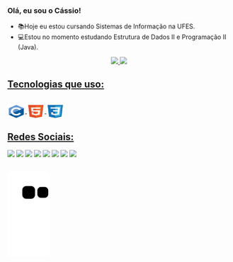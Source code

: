 ### Olá, eu sou o Cássio!

- 📚Hoje eu estou cursando Sistemas de Informação na UFES.
- 💻Estou no momento estudando Estrutura de Dados II e Programação II (Java).



<div align="center">
  <a href="https://github.com/cassioalcure">
  <img height="180em" src="https://github-readme-stats.vercel.app/api?username=cassioalcure&show_icons=true&theme=dark&include_all_commits=true&count_private=true"/>
  <img height="180em" src="https://github-readme-stats.vercel.app/api/top-langs/?username=cassioalcure&layout=compact&langs_count=7&theme=dark"/>
</div>

  ## Tecnologias que uso:
<div style="display: inline_block"><br>
<img align="center" alt="Cassio-C" height="30" width="40" src="https://github.com/devicons/devicon/blob/master/icons/c/c-original.svg">
<img align="center" alt="Cassio-HTML" height="30" width="40" src="https://github.com/devicons/devicon/blob/master/icons/html5/html5-original.svg">
<img align="center" alt="Cassio-CSS" height="30" width="40" src="https://github.com/devicons/devicon/blob/master/icons/css3/css3-original.svg">
</div>

  ## Redes Sociais:


<div> 
<a href="https://www.facebook.com/cassioquefazer/" target="_blank"><img src="https://img.shields.io/badge/Facebook-1877F2?style=for-the-badge&logo=facebook&logoColor=white" target="_blank"></a> 
  <a href="https://instagram.com/cassioalcure" target="_blank"><img src="https://img.shields.io/badge/-Instagram-%23E4405F?style=for-the-badge&logo=instagram&logoColor=white" target="_blank"></a>
<a href="https://www.linkedin.com/in/cassioalcure/" target="_blank"><img src="https://img.shields.io/badge/-LinkedIn-%230077B5?style=for-the-badge&logo=linkedin&logoColor=white" target="_blank"></a> 
  <a href = "mailto:cassio.a.oliveira@edu.ufes.br"><img src="https://img.shields.io/badge/-Gmail-%23333?style=for-the-badge&logo=gmail&logoColor=white" target="_blank"></a>
  <a href="https://twitter.com/cassioquefazer" target="_blank"><img src="https://img.shields.io/badge/Twitter-1DA1F2?style=for-the-badge&logo=twitter&logoColor=white" target="_blank"></a>
<a href="https://open.spotify.com/user/aleatoriosong" target="_blank"><img src="https://img.shields.io/badge/Spotify-1ED760?&style=for-the-badge&logo=spotify&logoColor=white" target="_blank"></a>
 	<a href="https://www.twitch.tv/cassioquefazer" target="_blank"><img src="https://img.shields.io/badge/Twitch-9146FF?style=for-the-badge&logo=twitch&logoColor=white" target="_blank"></a>
<a href="https://steamcommunity.com/id/aleatorta/" target="_blank"><img src="https://img.shields.io/badge/Steam-000000?style=for-the-badge&logo=steam&logoColor=white" target="_blank"></a>

##
  ![Snake animation](https://github.com/rafaballerini/rafaballerini/blob/output/github-contribution-grid-snake.svg)
 
</div>
